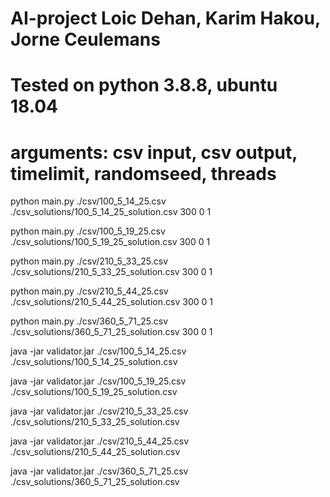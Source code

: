 # AI-project Loic Dehan, Karim Hakou, Jorne Ceulemans

# Tested on python 3.8.8, ubuntu 18.04 

# arguments: csv input, csv output, timelimit, randomseed, threads

python main.py ./csv/100_5_14_25.csv ./csv_solutions/100_5_14_25_solution.csv 300 0 1

python main.py ./csv/100_5_19_25.csv ./csv_solutions/100_5_19_25_solution.csv 300 0 1

python main.py ./csv/210_5_33_25.csv ./csv_solutions/210_5_33_25_solution.csv 300 0 1

python main.py ./csv/210_5_44_25.csv ./csv_solutions/210_5_44_25_solution.csv 300 0 1

python main.py ./csv/360_5_71_25.csv ./csv_solutions/360_5_71_25_solution.csv 300 0 1


java -jar validator.jar ./csv/100_5_14_25.csv ./csv_solutions/100_5_14_25_solution.csv

java -jar validator.jar ./csv/100_5_19_25.csv ./csv_solutions/100_5_19_25_solution.csv

java -jar validator.jar ./csv/210_5_33_25.csv ./csv_solutions/210_5_33_25_solution.csv

java -jar validator.jar ./csv/210_5_44_25.csv ./csv_solutions/210_5_44_25_solution.csv

java -jar validator.jar ./csv/360_5_71_25.csv ./csv_solutions/360_5_71_25_solution.csv
